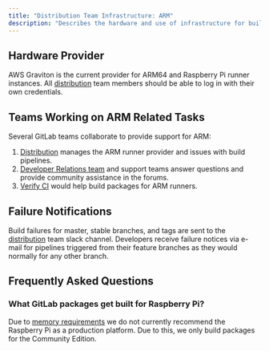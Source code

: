 ```yaml
---
title: "Distribution Team Infrastructure: ARM"
description: "Describes the hardware and use of infrastructure for building ARM packages."
---
```


## Hardware Provider

AWS Graviton is the current provider for ARM64 and Raspberry Pi runner
instances. All [distribution](/handbook/engineering/infrastructure-platforms/gitlab-delivery/distribution/) team members should be able to
log in with their own credentials.

## Teams Working on ARM Related Tasks

Several GitLab teams collaborate to provide support for ARM:

1. [Distribution](/handbook/engineering/infrastructure-platforms/gitlab-delivery/distribution/) manages the ARM runner provider
   and issues with build pipelines.
1. [Developer Relations team](/handbook/marketing/developer-relations/) and support teams answer questions and provide community assistance in the forums.
1. [Verify CI](/handbook/engineering/development/ops/verify/) would help build packages for ARM runners.

## Failure Notifications

Build failures for master, stable branches, and tags are sent to the
[distribution](/handbook/engineering/infrastructure-platforms/gitlab-delivery/distribution/) team slack channel. Developers receive failure
notices via e-mail for pipelines triggered from their feature branches as
they would normally for any other branch.

## Frequently Asked Questions

### What GitLab packages get built for Raspberry Pi?

Due to [memory requirements](https://docs.gitlab.com/ee/install/requirements.html#memory) we do not currently recommend the Raspberry Pi
as a production platform. Due to this, we only build packages for the
Community Edition.
